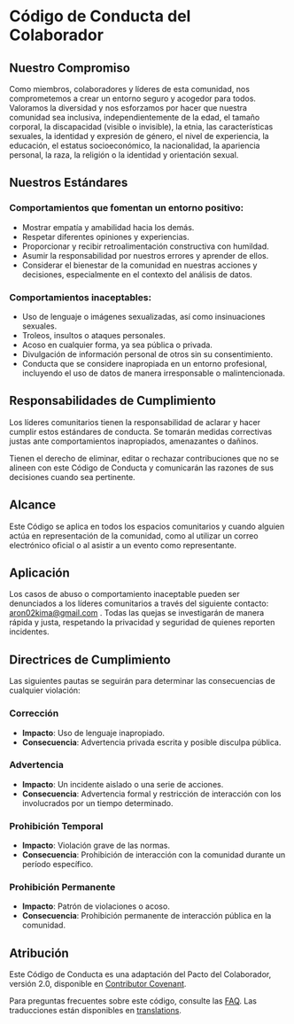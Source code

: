 # Código de Conducta del Colaborador

## Nuestro Compromiso
Como miembros, colaboradores y líderes de esta comunidad, nos comprometemos a crear un entorno seguro y acogedor para todos. Valoramos la diversidad y nos esforzamos por hacer que nuestra comunidad sea inclusiva, independientemente de la edad, el tamaño corporal, la discapacidad (visible o invisible), la etnia, las características sexuales, la identidad y expresión de género, el nivel de experiencia, la educación, el estatus socioeconómico, la nacionalidad, la apariencia personal, la raza, la religión o la identidad y orientación sexual.

## Nuestros Estándares

### Comportamientos que fomentan un entorno positivo:
- Mostrar empatía y amabilidad hacia los demás.
- Respetar diferentes opiniones y experiencias.
- Proporcionar y recibir retroalimentación constructiva con humildad.
- Asumir la responsabilidad por nuestros errores y aprender de ellos.
- Considerar el bienestar de la comunidad en nuestras acciones y decisiones, especialmente en el contexto del análisis de datos.

### Comportamientos inaceptables:
- Uso de lenguaje o imágenes sexualizadas, así como insinuaciones sexuales.
- Troleos, insultos o ataques personales.
- Acoso en cualquier forma, ya sea pública o privada.
- Divulgación de información personal de otros sin su consentimiento.
- Conducta que se considere inapropiada en un entorno profesional, incluyendo el uso de datos de manera irresponsable o malintencionada.

## Responsabilidades de Cumplimiento
Los líderes comunitarios tienen la responsabilidad de aclarar y hacer cumplir estos estándares de conducta. Se tomarán medidas correctivas justas ante comportamientos inapropiados, amenazantes o dañinos.

Tienen el derecho de eliminar, editar o rechazar contribuciones que no se alineen con este Código de Conducta y comunicarán las razones de sus decisiones cuando sea pertinente.

## Alcance
Este Código se aplica en todos los espacios comunitarios y cuando alguien actúa en representación de la comunidad, como al utilizar un correo electrónico oficial o al asistir a un evento como representante.

## Aplicación
Los casos de abuso o comportamiento inaceptable pueden ser denunciados a los líderes comunitarios a través del siguiente contacto: aron02kima@gmail.com . Todas las quejas se investigarán de manera rápida y justa, respetando la privacidad y seguridad de quienes reporten incidentes.

## Directrices de Cumplimiento
Las siguientes pautas se seguirán para determinar las consecuencias de cualquier violación:

### Corrección
- **Impacto**: Uso de lenguaje inapropiado.
- **Consecuencia**: Advertencia privada escrita y posible disculpa pública.

### Advertencia
- **Impacto**: Un incidente aislado o una serie de acciones.
- **Consecuencia**: Advertencia formal y restricción de interacción con los involucrados por un tiempo determinado.

### Prohibición Temporal
- **Impacto**: Violación grave de las normas.
- **Consecuencia**: Prohibición de interacción con la comunidad durante un período específico.

### Prohibición Permanente
- **Impacto**: Patrón de violaciones o acoso.
- **Consecuencia**: Prohibición permanente de interacción pública en la comunidad.

## Atribución
Este Código de Conducta es una adaptación del Pacto del Colaborador, versión 2.0, disponible en [Contributor Covenant](https://www.contributor-covenant.org/version/2/0/code_of_conduct.html).

Para preguntas frecuentes sobre este código, consulte las [FAQ](https://www.contributor-covenant.org/faq). Las traducciones están disponibles en [translations](https://www.contributor-covenant.org/translations).
